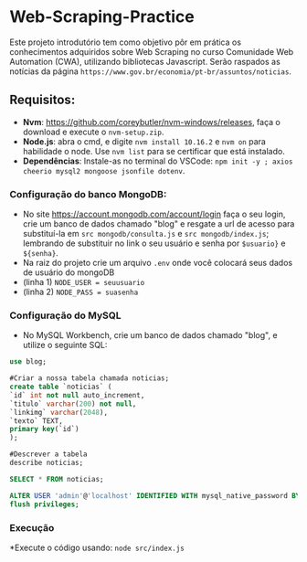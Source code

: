 # Web-Scraping-Practice
Este projeto introdutório tem como objetivo pôr em prática os conhecimentos adquiridos sobre Web Scraping no curso Comunidade Web Automation (CWA), utilizando bibliotecas Javascript. Serão raspados as notícias da página `https://www.gov.br/economia/pt-br/assuntos/noticias`.

## Requisitos:
* **Nvm**: https://github.com/coreybutler/nvm-windows/releases, faça o download e execute o `nvm-setup.zip`.
* **Node.js**: abra o cmd, e digite `nvm install 10.16.2` e `nvm on` para habilidade o node. Use `nvm list` para se certificar que está instalado.
* **Dependências**: Instale-as no terminal do VSCode: `npm init -y ; axios cheerio mysql2 mongoose jsonfile dotenv`.

### Configuração do banco MongoDB: 
* No site https://account.mongodb.com/account/login faça o seu login, crie um banco de dados chamado "blog" e resgate a url de acesso para substituí-la em `src mongodb/consulta.js` e `src mongodb/index.js`; lembrando de substituir no link o seu usuário e senha por `$usuario}` e `${senha}`.
* Na raiz do projeto crie um arquivo `.env` onde você colocará seus dados de usuário do mongoDB
* (linha 1) `NODE_USER = seuusuario`
* (linha 2) `NODE_PASS = suasenha`

### Configuração do MySQL
* No MySQL Workbench, crie um banco de dados chamado "blog", e utilize o seguinte SQL:
 ```sql
use blog;

#Criar a nossa tabela chamada noticias; 
create table `noticias` ( 
`id` int not null auto_increment, 
`titulo` varchar(200) not null, 
`linkimg` varchar(2048), 
`texto` TEXT,
primary key(`id`)
);

#Descrever a tabela
describe noticias;

SELECT * FROM noticias;

ALTER USER 'admin'@'localhost' IDENTIFIED WITH mysql_native_password BY '123456';
flush privileges;
```

### Execução
*Execute o código usando: `node src/index.js`
